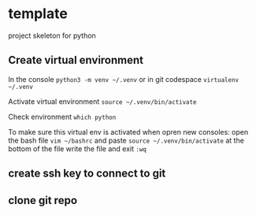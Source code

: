 # template
project skeleton for python 

## Create virtual environment 
In the console
`python3 -m venv ~/.venv` or in git codespace `virtualenv ~/.venv`

Activate virtual environment 
`source ~/.venv/bin/activate`

Check environment
`which python`

To make sure this virtual env is activated when opren new consoles:
open the bash file `vim ~/bashrc`
and paste `source ~/.venv/bin/activate` at the bottom of the file
write the file and exit `:wq`

## create ssh key to connect to git


## clone git repo 
